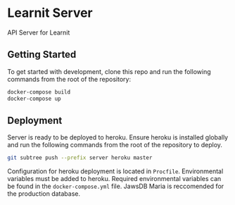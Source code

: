 # Learnit Server
API Server for Learnit

## Getting Started
To get started with development, clone this repo and run the following commands from the root of the repository:
```bash
docker-compose build
docker-compose up
```
## Deployment
Server is ready to be deployed to heroku. Ensure heroku is installed globally and run the following commands from the root of the repository to deploy.
```bash
git subtree push --prefix server heroku master
```
Configuration for heroku deployment is located in `Procfile`. Environmental variables must be added to heroku. Required environmental variables can be found in the `docker-compose.yml` file. JawsDB Maria is reccomended for the production database.
